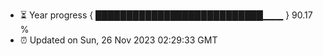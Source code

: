- ⏳ Year progress { ███████████████████████████▁▁▁ } 90.17 %
- ⏰ Updated on Sun, 26 Nov 2023 02:29:33 GMT

